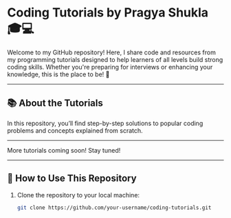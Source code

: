 # Coding Tutorials by Pragya Shukla 🎓💻  

Welcome to my GitHub repository! Here, I share code and resources from my programming tutorials designed to help learners of all levels build strong coding skills. Whether you're preparing for interviews or enhancing your knowledge, this is the place to be! 🚀  

---

## 📚 About the Tutorials  

In this repository, you’ll find step-by-step solutions to popular coding problems and concepts explained from scratch. 


---

More tutorials coming soon! Stay tuned!  

---

## 🚀 How to Use This Repository  

1. Clone the repository to your local machine:  
   ```bash  
   git clone https://github.com/your-username/coding-tutorials.git  
